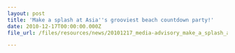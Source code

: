 ```yaml
---
layout: post
title: 'Make a splash at Asia''s grooviest beach countdown party!'
date: 2010-12-17T00:00:00.000Z
file_url: /files/resources/news/20101217_media-advisory_make_a_splash_at_asia_grooviest_beach_countdown_party.pdf

---
```


